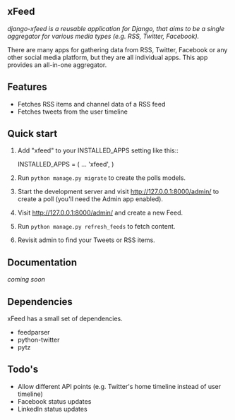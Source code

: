 xFeed
-----------
*django-xfeed is a reusable application for Django, that aims to be a single aggregator for various media types (e.g. RSS, Twitter, Facebook).*

There are many apps for gathering data from RSS, Twitter, Facebook or any other social media platform, but they are all individual apps. This app provides an all-in-one aggregator.

Features
-----------
* Fetches RSS items and channel data of a RSS feed
* Fetches tweets from the user timeline

Quick start
-----------
1. Add "xfeed" to your INSTALLED_APPS setting like this::

    INSTALLED_APPS = (
        ...
        'xfeed',
    )

2. Run `python manage.py migrate` to create the polls models.

4. Start the development server and visit http://127.0.0.1:8000/admin/
   to create a poll (you'll need the Admin app enabled).

5. Visit http://127.0.0.1:8000/admin/ and create a new Feed.

6. Run `python manage.py refresh_feeds` to fetch content.

7. Revisit admin to find your Tweets or RSS items.

Documentation
-----------
*coming soon*

Dependencies
-----------
xFeed has a small set of dependencies.

* feedparser
* python-twitter
* pytz

Todo's
-----------
* Allow different API points (e.g. Twitter's home timeline instead of user timeline)
* Facebook status updates
* LinkedIn status updates
